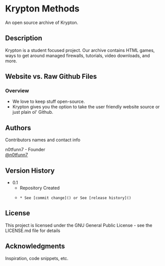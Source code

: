 # Krypton Methods

An open source archive of Krypton.

## Description

Krypton is a student focused project. Our archive contains HTML games, ways to get around managed firewalls, tutorials, video downloads, and more.

## Website vs. Raw Github Files

### Overview

* We love to keep stuff open-source.
* Krypton gives you the option to take the user friendly website source or just plain ol' Github.

## Authors

Contributors names and contact info

n0tfunn7 - Founder  
[@n0tfunn7](https://github.com/n0tfunn7)

## Version History

* 0.1
    * Repository Created
    *     * See [commit change]() or See [release history]()

## License

This project is licensed under the GNU General Public License - see the LICENSE.md file for details

## Acknowledgments

Inspiration, code snippets, etc.
